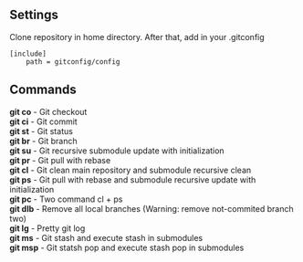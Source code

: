 ## Settings

Clone repository in home directory. After that, add in your .gitconfig  

	[include]  
		path = gitconfig/config  

## Commands
**git co** - Git checkout  
**git ci** - Git commit  
**git st** - Git status  
**git br** - Git branch  
**git su** - Git recursive submodule update with initialization  
**git pr** - Git pull with rebase  
**git cl** - Git clean main repository and submodule recursive clean  
**git ps** - Git pull with rebase and submodule recursive update with initialization  
**git pc** - Two command cl + ps  
**git dlb** - Remove all local branches (Warning: remove not-commited branch two)  
**git lg** - Pretty git log  
**git ms** - Git stash and execute stash in submodules  
**git msp** - Git statsh pop and execute stash pop in submodules  
